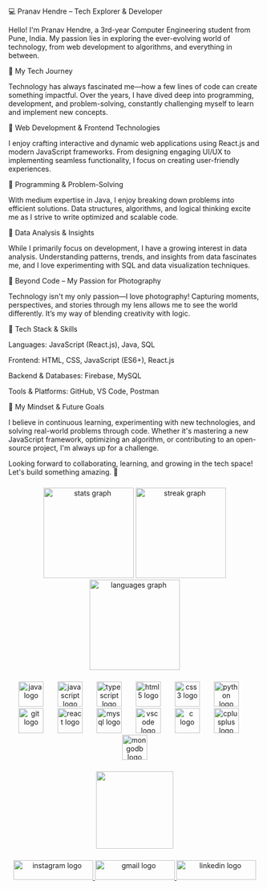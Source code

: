 💻 Pranav Hendre – Tech Explorer & Developer

Hello! I'm Pranav Hendre, a 3rd-year Computer Engineering student from Pune, India. My passion lies in exploring the ever-evolving world of technology, from web development to algorithms, and everything in between.

🚀 My Tech Journey

Technology has always fascinated me—how a few lines of code can create something impactful. Over the years, I have dived deep into programming, development, and problem-solving, constantly challenging myself to learn and implement new concepts.

🔹 Web Development & Frontend Technologies

I enjoy crafting interactive and dynamic web applications using React.js and modern JavaScript frameworks. From designing engaging UI/UX to implementing seamless functionality, I focus on creating user-friendly experiences.

🔹 Programming & Problem-Solving

With medium expertise in Java, I enjoy breaking down problems into efficient solutions. Data structures, algorithms, and logical thinking excite me as I strive to write optimized and scalable code.

🔹 Data Analysis & Insights

While I primarily focus on development, I have a growing interest in data analysis. Understanding patterns, trends, and insights from data fascinates me, and I love experimenting with SQL and data visualization techniques.

📸 Beyond Code – My Passion for Photography

Technology isn't my only passion—I love photography! Capturing moments, perspectives, and stories through my lens allows me to see the world differently. It’s my way of blending creativity with logic.

🔧 Tech Stack & Skills

Languages: JavaScript (React.js), Java, SQL

Frontend: HTML, CSS, JavaScript (ES6+), React.js

Backend & Databases: Firebase, MySQL

Tools & Platforms: GitHub, VS Code, Postman

🌟 My Mindset & Future Goals

I believe in continuous learning, experimenting with new technologies, and solving real-world problems through code. Whether it's mastering a new JavaScript framework, optimizing an algorithm, or contributing to an open-source project, I'm always up for a challenge.

Looking forward to collaborating, learning, and growing in the tech space! Let's build something amazing. 🚀



###

<div align="center">
  <img src="https://github-readme-stats.vercel.app/api?username=PranavHendre02&hide_title=false&hide_rank=false&show_icons=true&include_all_commits=true&count_private=true&disable_animations=false&theme=dark&locale=en&hide_border=false&custom_title=GitHub" height="180" alt="stats graph"  />
  <img src="https://streak-stats.demolab.com?user=PranavHendre02&locale=en&mode=weekly&theme=dark&hide_border=false&border_radius=5" height="180" alt="streak graph"  />
  <img src="https://github-readme-stats.vercel.app/api/top-langs?username=PranavHendre02&locale=en&hide_title=false&layout=compact&card_width=320&langs_count=5&theme=dark&hide_border=false&custom_title=Used%20Languages" height="180" alt="languages graph"  />
</div>

###

<div align="center">
  <img src="https://cdn.jsdelivr.net/gh/devicons/devicon/icons/java/java-original.svg" height="50" alt="java logo"  />
  <img width="20" />
  <img src="https://cdn.jsdelivr.net/gh/devicons/devicon/icons/javascript/javascript-original.svg" height="50" alt="javascript logo"  />
  <img width="20" />
  <img src="https://cdn.jsdelivr.net/gh/devicons/devicon/icons/typescript/typescript-original.svg" height="50" alt="typescript logo"  />
  <img width="20" />
  <img src="https://cdn.jsdelivr.net/gh/devicons/devicon/icons/html5/html5-original.svg" height="50" alt="html5 logo"  />
  <img width="20" />
  <img src="https://cdn.jsdelivr.net/gh/devicons/devicon/icons/css3/css3-original.svg" height="50" alt="css3 logo"  />
  <img width="20" />
  <img src="https://cdn.jsdelivr.net/gh/devicons/devicon/icons/python/python-original.svg" height="50" alt="python logo"  />
  <img width="20" />
  <img src="https://cdn.jsdelivr.net/gh/devicons/devicon/icons/git/git-original.svg" height="50" alt="git logo"  />
  <img width="20" />
  <img src="https://cdn.jsdelivr.net/gh/devicons/devicon/icons/react/react-original.svg" height="50" alt="react logo"  />
  <img width="20" />
  <img src="https://cdn.jsdelivr.net/gh/devicons/devicon/icons/mysql/mysql-original.svg" height="50" alt="mysql logo"  />
  <img width="20" />
  <img src="https://cdn.jsdelivr.net/gh/devicons/devicon/icons/vscode/vscode-original.svg" height="50" alt="vscode logo"  />
  <img width="20" />
  <img src="https://cdn.jsdelivr.net/gh/devicons/devicon/icons/c/c-original.svg" height="50" alt="c logo"  />
  <img width="20" />
  <img src="https://cdn.jsdelivr.net/gh/devicons/devicon/icons/cplusplus/cplusplus-original.svg" height="50" alt="cplusplus logo"  />
  <img width="20" />
  <img src="https://cdn.jsdelivr.net/gh/devicons/devicon/icons/mongodb/mongodb-original.svg" height="50" alt="mongodb logo"  />
</div>

###

<div align="center">
  <img height="154" src="https://i.pinimg.com/originals/f0/f0/d9/f0f0d932d6e39c7af5aa305cbd8da735.gif"  />
</div>

###

<div align="center">
  <a href="www.linkedin.com/in/pranav-hendre-b07339316" target="_blank">
    <img src="https://raw.githubusercontent.com/maurodesouza/profile-readme-generator/master/src/assets/icons/social/instagram/default.svg" width="159" height="39" alt="instagram logo"  />
  </a>
  <a href="pranavhendre07@gmail.com" target="_blank">
    <img src="https://raw.githubusercontent.com/maurodesouza/profile-readme-generator/master/src/assets/icons/social/gmail/default.svg" width="159" height="39" alt="gmail logo"  />
  </a>
  <a href="www.linkedin.com/in/pranav-hendre-b07339316" target="_blank">
    <img src="https://raw.githubusercontent.com/maurodesouza/profile-readme-generator/master/src/assets/icons/social/linkedin/default.svg" width="159" height="39" alt="linkedin logo"  />
  </a>
</div>

###

